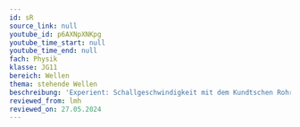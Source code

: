 ```yaml
---
id: sR
source_link: null
youtube_id: p6AXNpXNKpg
youtube_time_start: null
youtube_time_end: null
fach: Physik
klasse: JG11
bereich: Wellen
thema: stehende Wellen
beschreibung: 'Experient: Schallgeschwindigkeit mit dem Kundtschen Rohr'
reviewed_from: lmh
reviewed_on: 27.05.2024
---
```

